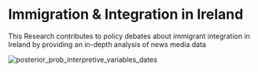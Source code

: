 # Immigration & Integration in Ireland
This Research contributes to policy debates about immigrant integration in Ireland by providing an in-depth analysis of news media data

![posterior_prob_interpretive_variables_dates](https://github.com/user-attachments/assets/e5b9a320-1cf6-443e-8225-9e498dc39ed9)
